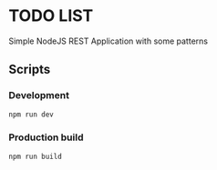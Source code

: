# TODO LIST

Simple NodeJS REST Application with some patterns

## Scripts

### Development

```sh
npm run dev
```

### Production build

```
npm run build
```
